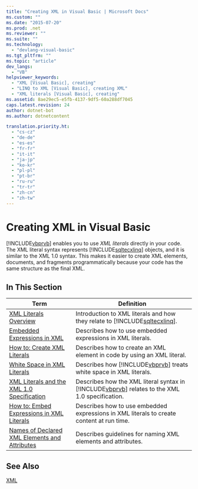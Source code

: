 ```yaml
---
title: "Creating XML in Visual Basic | Microsoft Docs"
ms.custom: ""
ms.date: "2015-07-20"
ms.prod: .net
ms.reviewer: ""
ms.suite: ""
ms.technology: 
  - "devlang-visual-basic"
ms.tgt_pltfrm: ""
ms.topic: "article"
dev_langs: 
  - "VB"
helpviewer_keywords: 
  - "XML [Visual Basic], creating"
  - "LINQ to XML [Visual Basic], creating XML"
  - "XML literals [Visual Basic], creating"
ms.assetid: 8ae29ec5-e5fb-4137-9df5-60a288df7045
caps.latest.revision: 24
author: dotnet-bot
ms.author: dotnetcontent

translation.priority.ht: 
  - "cs-cz"
  - "de-de"
  - "es-es"
  - "fr-fr"
  - "it-it"
  - "ja-jp"
  - "ko-kr"
  - "pl-pl"
  - "pt-br"
  - "ru-ru"
  - "tr-tr"
  - "zh-cn"
  - "zh-tw"
---
```

# Creating XML in Visual Basic
[!INCLUDE[vbprvb](~/includes/vbprvb-md.md)] enables you to use *XML literals* directly in your code. The XML literal syntax represents [!INCLUDE[sqltecxlinq](~/includes/sqltecxlinq-md.md)] objects, and it is similar to the XML 1.0 syntax. This makes it easier to create XML elements, documents, and fragments programmatically because your code has the same structure as the final XML.  
  
## In This Section  
  
|Term|Definition|  
|---|---|  
|[XML Literals Overview](../../../../visual-basic/programming-guide/language-features/xml/xml-literals-overview.md)|Introduction to XML literals and how they relate to [!INCLUDE[sqltecxlinq](~/includes/sqltecxlinq-md.md)].|  
|[Embedded Expressions in XML](../../../../visual-basic/programming-guide/language-features/xml/embedded-expressions-in-xml.md)|Describes how to use embedded expressions in XML literals.|  
|[How to: Create XML Literals](../../../../visual-basic/programming-guide/language-features/xml/how-to-create-xml-literals.md)|Describes how to create an XML element in code by using an XML literal.|  
|[White Space in XML Literals](../../../../visual-basic/programming-guide/language-features/xml/white-space-in-xml-literals.md)|Describes how [!INCLUDE[vbprvb](~/includes/vbprvb-md.md)] treats white space in XML literals.|  
|[XML Literals and the XML 1.0 Specification](../../../../visual-basic/programming-guide/language-features/xml/xml-literals-and-the-xml-1-0-specification.md)|Describes how the XML literal syntax in [!INCLUDE[vbprvb](~/includes/vbprvb-md.md)] relates to the XML 1.0 specification.|  
|[How to: Embed Expressions in XML Literals](../../../../visual-basic/programming-guide/language-features/xml/how-to-embed-expressions-in-xml-literals.md)|Describes how to use embedded expressions in XML literals to create content at run time.|  
|[Names of Declared XML Elements and Attributes](../../../../visual-basic/programming-guide/language-features/xml/names-of-declared-xml-elements-and-attributes.md)|Describes guidelines for naming XML elements and attributes.|  
  
## See Also  
 [XML](../../../../visual-basic/programming-guide/language-features/xml/index.md)